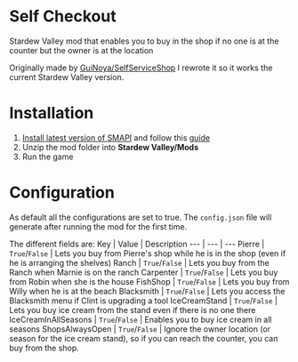 # Self Checkout
Stardew Valley mod that enables you to buy in the shop if no one is at the counter but the owner is at the location

Originally made by [GuiNoya/SelfServiceShop](https://github.com/GuiNoya/SVMods/tree/master/SelfServiceShop)
I rewrote it so it works the current Stardew Valley version.

# Installation
1. [Install latest version of SMAPI](https://smapi.io/) and follow this [guide](https://stardewvalleywiki.com/Modding:Player_Guide/Getting_Started#Getting_started)
2. Unzip the mod folder into **Stardew Valley/Mods**
3. Run the game

# Configuration
As default all the configurations are set to true. The `config.json` file will generate after running the mod for the first time.

The different fields are:
Key | Value | Description
--- | --- | ---
Pierre | `True`/`False` | Lets you buy from Pierre's shop while he is in the shop (even if he is arranging the shelves)
Ranch | `True`/`False` | Lets you buy from the Ranch when Marnie is on the ranch
Carpenter | `True`/`False` | Lets you buy from Robin when she is the house
FishShop | `True`/`False` | Lets you buy from Willy when he is at the beach
Blacksmith | `True`/`False` | Lets you access the Blacksmith menu if Clint is upgrading a tool
IceCreamStand | `True`/`False` | Lets you buy ice cream from the stand even if there is no one there
IceCreamInAllSeasons | `True`/`False` | Enables you to buy ice cream in all seasons
ShopsAlwaysOpen | `True`/`False` | Ignore the owner location (or season for the ice cream stand), so if you can reach the counter, you can buy from the shop.
